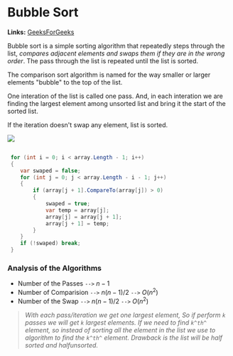 # Bubble Sort

**Links:** [GeeksForGeeks](https://www.geeksforgeeks.org/bubble-sort/)

Bubble sort is a simple sorting algorithm that repeatedly steps through the list, _compares adjacent elements and swaps them if they are in the wrong order_. The pass through the list is repeated until the list is sorted.

The comparison sort algorithm is named for the way smaller or larger elements "bubble" to the top of the list.

One interation of the list is called one pass. And, in each interation we are finding the largest element among unsorted list and bring it the start of the sorted list.

If the iteration doesn't swap any element, list is sorted.

![](https://media.geeksforgeeks.org/wp-content/cdn-uploads/gq/2014/02/bubble-sort1.png)

```csharp

 for (int i = 0; i < array.Length - 1; i++)
 {
    var swaped = false;
    for (int j = 0; j < array.Length - i - 1; j++)
    {
        if (array[j + 1].CompareTo(array[j]) > 0)
        {
            swaped = true;
            var temp = array[j];
            array[j] = array[j + 1];
            array[j + 1] = temp;
        }
    }
    if (!swaped) break;
 }

```

### Analysis of the Algorithms

- Number of the Passes `-->` $n-1$
- Number of Comparision `-->` $n(n-1)/2$ `-->` $O(n^2)$
- Number of the Swap `-->` $n(n-1)/2$ `-->` $O(n^2)$

> _With each pass/iteration we get one largest element, So if perform `k` passes we will get `k` largest elements. If we need to find `k^th^` element, so instead of sorting all the element in the list we use to algorithm to find the `k^th^` element. Drawback is the list will be half sorted and halfunsorted._
